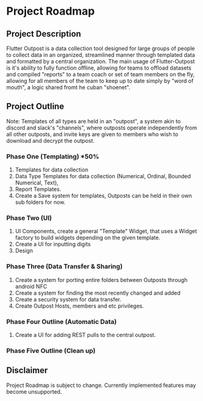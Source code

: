 # Project Roadmap

## Project Description
Flutter Outpost is a data collection tool designed for large groups of people to collect data in an organized, streamlined manner through templated data and formatted by a central organization. 
The main usage of Flutter-Outpost is it's ability to fully function offline, allowing for teams to offload datasets and compiled "reports"  to a team coach or set of team members on the fly, allowing for all members of the team to keep up to date simply by "word of mouth", a logic shared fromt he cuban "shoenet".

## Project Outline
Note: Templates of all types are held in an "outpost", a system akin to discord and slack's "channels",
where outposts operate independently from all other outposts, and invite keys are given to members who wish to download and decrypt the outpost.

### Phase One (Templating) *50%
1. Templates for data collection
2. Data Type Templates for data collection (Numerical, Ordinal, Bounded Numerical, Text), 
3. Report Templates.
4. Create a Save system for templates, Outposts can be held in their own sub folders for now.

### Phase Two (UI) 
1. UI Components, create a general "Template" Widget, that uses a Widget factory to build widgets depending on the given template.
2. Create a UI for inputting digits
3. Design 

### Phase Three (Data Transfer & Sharing)
1. Create a system for porting entire folders between Outposts through android NFC
2. Create a system for finding the most recently changed and added
3. Create a security system for data transfer.
4. Create Outpost Hosts, members and etc privileges.

### Phase Four Outline (Automatic Data)
1. Create a UI for adding REST pulls to the central outpost.

### Phase Five Outline (Clean up)


## Disclaimer
Project Roadmap is subject to change. Currently implemented features may become unsupported.
